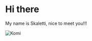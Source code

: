 # Hi there 
My name is Skaletti, nice to meet you!!! 

![Komi](https://user-images.githubusercontent.com/98595208/171032340-4b4e70dd-69b1-4389-9230-23807c6961bd.gif)
